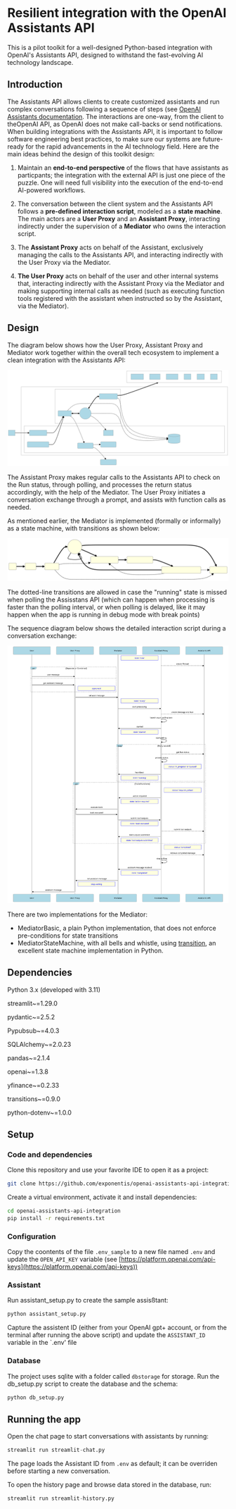 # Resilient integration with the OpenAI Assistants API

This is a pilot toolkit for a well-designed Python-based integration with OpenAI's Assistants API, designed to withstand the fast-evolving AI technology landscape. 

## Introduction

The Assistants API allows clients to create customized assistants and run complex conversations following a 
sequence of steps (see [OpenAI Assistants documentation](https://platform.openai.com/assistants). The interactions are one-way, from the client to theOpenAI API, as OpenAI does not make call-backs or send notifications. When building integrations with the Assistants API, it is important to follow software engineering best practices, to make sure our systems are future-ready for the rapid advancements in the AI technology field. Here are the main ideas behind the design of this toolkit design:

1. Maintain an **end-to-end perspective** of the flows that have assistants as particpants; the integration with the external API is just one piece of the puzzle. One will need full visibility into the execution of the end-to-end AI-powered workflows.


2. The conversation between the client system and the Assistants API follows a **pre-defined interaction script**, modeled as a **state machine**. The main actors are a **User Proxy** and an **Assistant Proxy**, interacting indirectly under the supervision of a **Mediator** who owns the interaction script.


3. The **Assistant Proxy** acts on behalf of the Assistant, exclusively managing the calls to the Assistants API, and interacting indirectly with the User Proxy via the Mediator. 


4. **The User Proxy** acts on behalf of the user and other internal systems that, interacting indirectly with the Assistant Proxy via the Mediator and making supporting internal calls as needed (such as executing function tools registered with the assistant when instructed so by the Assistant, via the Mediator).

## Design

The diagram below shows how the User Proxy, Assistant Proxy and Mediator work together within the overall tech ecosystem to implement a clean integration with the Assistants API:

![Arch](diagrams/arch.svg)

The Assistant Proxy makes regular calls to the Assistants API to check on the Run status, through polling, and processes the return status accordingly, with the help of the Mediator. The User Proxy initiates a conversation exchange through a prompt, and assists with function calls as needed.

As mentioned earlier, the Mediator is implemented (formally or informally) as a state machine, with transitions as shown below:

![Arch](diagrams/state.svg)

The dotted-line transitions are allowed in case the "running" state is missed when polling the Assisstans API (which can happen when processing is faster than the polling interval, or when polling is delayed, like it may happen when the app is running in debug mode with break points)

The sequence diagram below shows the detailed interaction script during a conversation exchange:

![Arch](diagrams/seq.svg)

There are two implementations for the Mediator:

- MediatorBasic, a plain Python implementation, that does not enforce pre-conditions for state transitions
- MediatorStateMachine, with all bells and whistle, using [transition](https://github.com/pytransitions/transitions), an excellent state machine implementation in Python.

## Dependencies

Python 3.x (developed with 3.11)

streamlit~=1.29.0

pydantic~=2.5.2

Pypubsub~=4.0.3

SQLAlchemy~=2.0.23

pandas~=2.1.4

openai~=1.3.8

yfinance~=0.2.33

transitions~=0.9.0

python-dotenv~=1.0.0

## Setup

### Code and dependencies

Clone this repository and use your favorite IDE to open it as a project:

```bash
git clone https://github.com/exponentis/openai-assistants-api-integration.git
```

Create a virtual environment, activate it and install dependencies:

```bash
cd openai-assistants-api-integration
pip install -r requirements.txt
```

### Configuration

Copy the coontents of the file `.env_sample` to a new file named `.env` and update the `OPEN_API_KEY` variable (see 
[https://platform.openai.com/api-keys](https://platform.openai.com/api-keys))

### Assistant

Run assistant_setup.py to create the sample assisßtant:

```python
python assistant_setup.py
```
Capture the assistent ID (either from your OpenAI gpt+ account, or from the terminal after running the above script) and 
update the `ASSISTANT_ID` variable in the `.env' file

### Database

The project uses sqlite with a folder called `dbstorage` for storage. Run the db_setup.py script to create the database 
and the schema:

```python
python db_setup.py
```

## Running the app

Open the chat page to start conversations with assistants by running:

```python
streamlit run streamlit-chat.py
```

The page loads the Assistant ID from `.env` as default; it can be overriden before starting a new 
conversation.

To open the history page and browse data stored in the database, run:

```python
streamlit run streamlit-history.py
```




